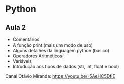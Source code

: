 # Python

## Aula 2
- Comentários
- A função print (mais um modo de uso)
- Alguns detalhes da linguagem python (básico)
- Operadores Aritméticos
- Variáveis
- Introdução aos tipos de dados (str, int, float e bool)

Canal Otávio Miranda:
https://youtu.be/-5AeHC5DfiE